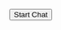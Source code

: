 <script>
    window.addEventListener("onEmbeddedMessagingReady", () => {            
        console.log( "Inside Prechat API!!" );
    embeddedservice_bootstrap.prechatAPI.setHiddenPrechatFields( { "Queue_Name" : 'tesstt' } );
</script>

<script type='text/javascript'>
	function initEmbeddedMessaging() {
		try {
			embeddedservice_bootstrap.settings.language = JSON.parse(sessionStorage.userDetails).lang;
			embeddedservice_bootstrap.settings.hideChatButtonOnLoad = true;
			embeddedservice_bootstrap.init(
				'00DDE0000044R3Q',
				'McAfee_Chat',
				'https://mcsg--dev.sandbox.my.site.com/ESWMcAfeeChat1707158023631',
				{
					scrt2URL: 'https://mcsg--dev.sandbox.my.salesforce-scrt.com'
				}
			);
		} catch (err) {
			console.error('Error loading Embedded Messaging: ', err);
		}
	};
</script>
<script type='text/javascript' src='https://mcsg--dev.sandbox.my.site.com/ESWMcAfeeChat1707158023631/assets/js/bootstrap.min.js' onload='initEmbeddedMessaging()'></script>


<button onclick='embeddedservice_bootstrap.utilAPI.launchChat()'>Start Chat</button >
